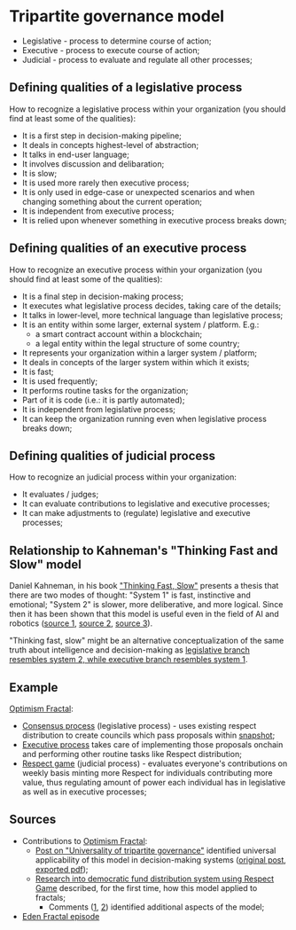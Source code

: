 # Tripartite governance model
<!-- https://en.wikipedia.org/wiki/Collective_intelligence -->
<!-- TODO: judicial branch can't evaluate other processes - it evaluates sub-entities (individuals) within the organization.-->

* Legislative - process to determine course of action;
* Executive - process to execute course of action;
* Judicial - process to evaluate and regulate all other processes;

## Defining qualities of a legislative process
How to recognize a legislative process within your organization (you should find at least some of the qualities):

* It is a first step in decision-making pipeline;
* It deals in concepts highest-level of abstraction;
* It talks in end-user language;
* It involves discussion and delibaration;
* It is slow;
* It is used more rarely then executive process;
* It is only used in edge-case or unexpected scenarios and when changing something about the current operation;
* It is independent from executive process;
* It is relied upon whenever something in executive process breaks down;

## Defining qualities of an executive process
How to recognize an executive process within your organization (you should find at least some of the qualities):

* It is a final step in decision-making process;
* It executes what legislative process decides, taking care of the details;
* It talks in lower-level, more technical language than legislative process;
* It is an entity within some larger, external system / platform. E.g.:
  * a smart contract account within a blockchain;
  * a legal entity within the legal structure of some country;
* It represents your organization within a larger system / platform;
* It deals in concepts of the larger system within which it exists;
* It is fast;
* It is used frequently;
* It performs routine tasks for the organization;
* Part of it is code (i.e.: it is partly automated);
* It is independent from legislative process;
* It can keep the organization running even when legislative process breaks down;

## Defining qualities of judicial process
How to recognize an judicial process within your organization:

* It evaluates / judges;
* It can evaluate contributions to legislative and executive processes;
* It can make adjustments to (regulate) legislative and executive processes;

## Relationship to Kahneman's "Thinking Fast and Slow" model
Daniel Kahneman, in his book ["Thinking Fast, Slow"](https://en.wikipedia.org/wiki/Thinking,_Fast_and_Slow) presents a thesis that there are two modes of thought: "System 1" is fast, instinctive and emotional; "System 2" is slower, more deliberative, and more logical. Since then it has been shown that this model is useful even in the field of AI and robotics ([source 1](https://medium.com/@ignacio.de.gregorio.noblejas/the-robotics-breakthrough-that-obsoleted-openai-075015d9fe91), [source 2](https://medium.com/@ignacio.de.gregorio.noblejas/energy-based-ais-too-good-to-be-true-54fe9cb47c72), [source 3](https://arxiv.org/abs/2212.05206)).

"Thinking fast, slow" might be an alternative conceptualization of the same truth about intelligence and decision-making as [legislative branch resembles system 2, while executive branch resembles system 1](https://www.notion.so/Review-comments-and-improve-v1-of-Governance-Integration-Strategy-Democratic-Fund-Distribution-Thro-1af074f5adac803bafdddaf8438ed68b?d=1b3074f5adac803bb17e001c8e2be6ec&source=copy_link#1af074f5adac804baa78dd0624e3b72d).

## Example
<!-- TODO: link to docs here -->
[Optimism Fractal](https://optimismfractal.com/details#block-130723a67adb4a8ea2eb78ddada84a0f):
* [Consensus process](https://optimismfractal.com/details#block-150074f5adac80fb865cd646484cf582) (legislative process) - uses existing respect distribution to create councils which pass proposals within [snapshot](snapshot.box);
* [Executive process]()  takes care of implementing those proposals onchain and performing other routine tasks like Respect distribution;
* [Respect game](./respect-game.md) (judicial process) - evaluates everyone's contributions on weekly basis minting more Respect for individuals contributing more value, thus regulating amount of power each individual has in legislative as well as in executive processes;

## Sources
* Contributions to [Optimism Fractal](../fractals/optimism-fractal/):
    * [Post on "Universality of tripartite governance"](https://www.notion.so/edencreators/Review-comments-and-improve-v1-of-Governance-Integration-Strategy-Democratic-Fund-Distribution-Thro-1af074f5adac803bafdddaf8438ed68b) identified universal applicability of this model in decision-making systems ([original post](https://adaptable-oxygen-176.notion.site/Universality-of-tripartite-governance-model-44eaa9551e4b453289ca8b3757e9da55?pvs=74), [exported pdf](./resources/Universality_of_tripartite_governance_model.pdf)); 
    * [Research into democratic fund distribution system using Respect Game](https://www.notion.so/edencreators/Review-comments-and-improve-v1-of-Governance-Integration-Strategy-Democratic-Fund-Distribution-Thro-1af074f5adac803bafdddaf8438ed68b) described, for the first time, how this model applied to fractals;
        * Comments ([1](https://www.notion.so/Review-comments-and-improve-v1-of-Governance-Integration-Strategy-Democratic-Fund-Distribution-Thro-1af074f5adac803bafdddaf8438ed68b?d=1b3074f5adac8061b4d2001c01a66723&source=copy_link#1b0074f5adac809984aef57cc615e0df), [2](https://www.notion.so/Review-comments-and-improve-v1-of-Governance-Integration-Strategy-Democratic-Fund-Distribution-Thro-1af074f5adac803bafdddaf8438ed68b?d=1b3074f5adac803bb17e001c8e2be6ec&source=copy_link#1af074f5adac804baa78dd0624e3b72d)) identified additional aspects of the model;
* [Eden Fractal episode](https://youtu.be/uOsZ-f9cZF8?si=tCDYpMzDGwuwnf7b)



